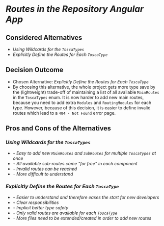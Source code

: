 # *Routes in the Repository Angular App*

## Considered Alternatives
* *Using Wildcards for the `ToscaTypes`*
* *Explicitly Define the Routes for Each `ToscaType`*

## Decision Outcome
* Chosen Alternative: *Explicitly Define the Routes for Each `ToscaType`*
* By choosing this alternative, the whole project gets more type save by the (lightweight) trade-off
 of maintaining a list of all available `MainRoutes` in the `ToscaTypes` enum. It is now harder to add
 new main routes, because you need to add extra `Modules` and `RoutingModules` for each type. However,
 because of this decision, it is easier to define invalid routes which lead to a `404 - Not Found` error page.

## Pros and Cons of the Alternatives

### *Using Wildcards for the `ToscaTypes`*
* `+` *Easy to add new `MainRoutes` and `SubRoutes` for multiple `ToscaTypes` at once*
* `+` *All available sub-routes come "for free" in each component*
* `-` *Invalid routes can be reached*
* `-` *More difficult to understand*

### *Explicitly Define the Routes for Each `ToscaType`*
* `+` *Easier to understand and therefore eases the start for new developers*
* `+` *Clear responsibilities*
* `+` *Implicit better type safety*
* `+` *Only valid routes are available for each `ToscaType`*
* `-` *More files need to be extended/created in order to add new routes*
